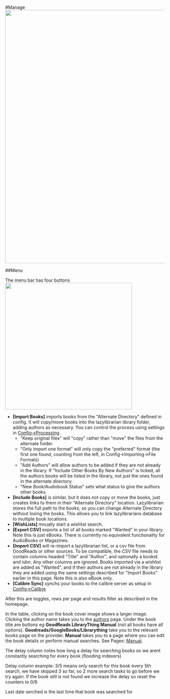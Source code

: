 #Manage
<img src="/assets/screenshots/manage_main.png" width="800">

##Menu

The menu bar has four buttons <img src="/assets/screenshots/manage_menu.png" width="400">

* **[Import Books]** imports books from the "Alternate Directory" defined in config. It will copy/move books into the lazylibrarian library folder, adding authors as necessary. You can control the process using settings in [Config->Processing](config_processing.md).
  * "Keep original files" will "copy" rather than "move" the files from the alternate folder.
  * "Only import one format" will only copy the "preferred" format (the first one found, counting from the left, in Config->Importing->File Formats) 
  * "Add Authors" will allow authors to be added if they are not already in the library. If "Include Other Books By New Authors" is ticked, all the authors books will be listed in the library, not just the ones found in the alternate directory. 
  * "New Book/Audiobook Status" sets what status to give the authors other books.
* **[Include Books]** is similar, but it does not copy or move the books, just creates links to them in their "Alternate Directory" location. Lazylibrarian stores the full path to the books, so you can change Alternate Directory without losing the books. This allows you to link lazylibrarians database to multiple book locations.
* **[WishLists]** mnually start a wishlist search.
* **[Export CSV]** exports a list of all books marked "Wanted" in your library. Note this is just eBooks. There is currently no equivalent functionality for AudioBooks or Magazines.
* **[Import CSV]** will re-import a lazylibrarian list, or a csv file from GoodReads or other sources. To be compatible, the CSV file needs to contain columns headed "Title" and "Author", and optionally a bookid and isbn. Any other columns are ignored. Books imported via a wishlist are added as "Wanted", and if their authors are not already in the library they are added using the same settings described for "Import Books" earlier in this page. Note this is also eBook only.
* **[Calibre Sync]** synchs your books to the calibre server as setup in [Config->Calibre](config_calibre.md)

After this are toggles, rows per page and results filter as described in the homepage.

In the table, clicking on the book cover image shows a larger image. Clicking the author name takes you to the [authors](authors.md) page. Under the book title are buttons eg **GoodReads  LibraryThing  Manual**  (not all books have all options).  **Goodreads/GoogleBooks/Librarything**  take you to the relevant books page on the provider. **Manual** takes you to a page where you can edit the book details or perform manual searches. 
See Pages: [Manual](manual.md).

The delay column notes how long a delay for searching books so we arent constantly searching for every book (flooding indexers)

Delay column example: 3/5  means only search for this book every 5th search, we have skipped 3 so far, so 2 more search tasks to go before we try again. If the book still is not found we increase the delay so reset the counters to 0/6

Last date serched is the last time that book was searched for